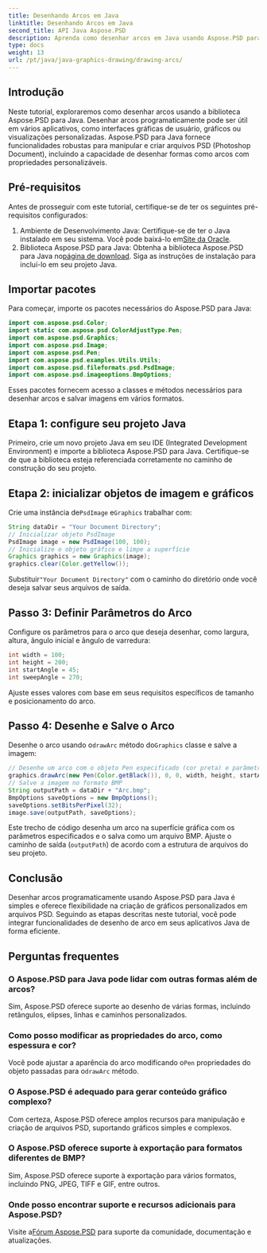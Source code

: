 ```yaml
---
title: Desenhando Arcos em Java
linktitle: Desenhando Arcos em Java
second_title: API Java Aspose.PSD
description: Aprenda como desenhar arcos em Java usando Aspose.PSD para Java. Tutorial passo a passo com exemplos de código para aplicações gráficas.
type: docs
weight: 13
url: /pt/java/java-graphics-drawing/drawing-arcs/
---
```

## Introdução
Neste tutorial, exploraremos como desenhar arcos usando a biblioteca Aspose.PSD para Java. Desenhar arcos programaticamente pode ser útil em vários aplicativos, como interfaces gráficas de usuário, gráficos ou visualizações personalizadas. Aspose.PSD para Java fornece funcionalidades robustas para manipular e criar arquivos PSD (Photoshop Document), incluindo a capacidade de desenhar formas como arcos com propriedades personalizáveis.
## Pré-requisitos
Antes de prosseguir com este tutorial, certifique-se de ter os seguintes pré-requisitos configurados:
1.  Ambiente de Desenvolvimento Java: Certifique-se de ter o Java instalado em seu sistema. Você pode baixá-lo em[Site da Oracle](https://www.oracle.com/java/).
2.  Biblioteca Aspose.PSD para Java: Obtenha a biblioteca Aspose.PSD para Java no[página de download](https://releases.aspose.com/psd/java/). Siga as instruções de instalação para incluí-lo em seu projeto Java.
## Importar pacotes
Para começar, importe os pacotes necessários do Aspose.PSD para Java:
```java
import com.aspose.psd.Color;
import static com.aspose.psd.ColorAdjustType.Pen;
import com.aspose.psd.Graphics;
import com.aspose.psd.Image;
import com.aspose.psd.Pen;
import com.aspose.psd.examples.Utils.Utils;
import com.aspose.psd.fileformats.psd.PsdImage;
import com.aspose.psd.imageoptions.BmpOptions;
```
Esses pacotes fornecem acesso a classes e métodos necessários para desenhar arcos e salvar imagens em vários formatos.
## Etapa 1: configure seu projeto Java
Primeiro, crie um novo projeto Java em seu IDE (Integrated Development Environment) e importe a biblioteca Aspose.PSD para Java. Certifique-se de que a biblioteca esteja referenciada corretamente no caminho de construção do seu projeto.
## Etapa 2: inicializar objetos de imagem e gráficos
 Crie uma instância de`PsdImage` e`Graphics` trabalhar com:
```java
String dataDir = "Your Document Directory";
// Inicializar objeto PsdImage
PsdImage image = new PsdImage(100, 100);
// Inicialize o objeto gráfico e limpe a superfície
Graphics graphics = new Graphics(image);
graphics.clear(Color.getYellow());
```
 Substituir`"Your Document Directory"` com o caminho do diretório onde você deseja salvar seus arquivos de saída.
## Passo 3: Definir Parâmetros do Arco
Configure os parâmetros para o arco que deseja desenhar, como largura, altura, ângulo inicial e ângulo de varredura:
```java
int width = 100;
int height = 200;
int startAngle = 45;
int sweepAngle = 270;
```
Ajuste esses valores com base em seus requisitos específicos de tamanho e posicionamento do arco.
## Passo 4: Desenhe e Salve o Arco
 Desenhe o arco usando o`drawArc` método do`Graphics` classe e salve a imagem:
```java
// Desenhe um arco com o objeto Pen especificado (cor preta) e parâmetros
graphics.drawArc(new Pen(Color.getBlack()), 0, 0, width, height, startAngle, sweepAngle);
// Salve a imagem no formato BMP
String outputPath = dataDir + "Arc.bmp";
BmpOptions saveOptions = new BmpOptions();
saveOptions.setBitsPerPixel(32);
image.save(outputPath, saveOptions);
```
Este trecho de código desenha um arco na superfície gráfica com os parâmetros especificados e o salva como um arquivo BMP. Ajuste o caminho de saída (`outputPath`) de acordo com a estrutura de arquivos do seu projeto.

## Conclusão
Desenhar arcos programaticamente usando Aspose.PSD para Java é simples e oferece flexibilidade na criação de gráficos personalizados em arquivos PSD. Seguindo as etapas descritas neste tutorial, você pode integrar funcionalidades de desenho de arco em seus aplicativos Java de forma eficiente.

## Perguntas frequentes
### O Aspose.PSD para Java pode lidar com outras formas além de arcos?
Sim, Aspose.PSD oferece suporte ao desenho de várias formas, incluindo retângulos, elipses, linhas e caminhos personalizados.
### Como posso modificar as propriedades do arco, como espessura e cor?
 Você pode ajustar a aparência do arco modificando o`Pen` propriedades do objeto passadas para o`drawArc` método.
### O Aspose.PSD é adequado para gerar conteúdo gráfico complexo?
Com certeza, Aspose.PSD oferece amplos recursos para manipulação e criação de arquivos PSD, suportando gráficos simples e complexos.
### O Aspose.PSD oferece suporte à exportação para formatos diferentes de BMP?
Sim, Aspose.PSD oferece suporte à exportação para vários formatos, incluindo PNG, JPEG, TIFF e GIF, entre outros.
### Onde posso encontrar suporte e recursos adicionais para Aspose.PSD?
 Visite a[Fórum Aspose.PSD](https://forum.aspose.com/c/psd/34) para suporte da comunidade, documentação e atualizações.
